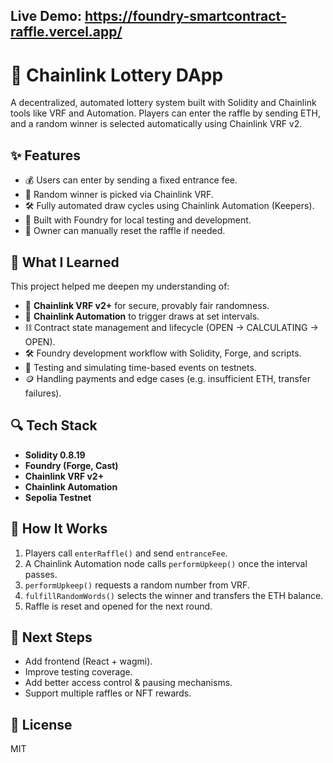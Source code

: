 ## Live Demo: https://foundry-smartcontract-raffle.vercel.app/

# 🎲 Chainlink Lottery DApp

A decentralized, automated lottery system built with Solidity and Chainlink tools like VRF and Automation. Players can enter the raffle by sending ETH, and a random winner is selected automatically using Chainlink VRF v2.

## ✨ Features

- 💰 Users can enter by sending a fixed entrance fee.
- 🎲 Random winner is picked via Chainlink VRF.
- 🛠️ Fully automated draw cycles using Chainlink Automation (Keepers).
- 🧪 Built with Foundry for local testing and development.
- 🔐 Owner can manually reset the raffle if needed.

## 🧠 What I Learned

This project helped me deepen my understanding of:
- 🔗 **Chainlink VRF v2+** for secure, provably fair randomness.
- 🤖 **Chainlink Automation** to trigger draws at set intervals.
- ⛓️ Contract state management and lifecycle (OPEN → CALCULATING → OPEN).
- 🛠️ Foundry development workflow with Solidity, Forge, and scripts.
- 🧪 Testing and simulating time-based events on testnets.
- 🪙 Handling payments and edge cases (e.g. insufficient ETH, transfer failures).

## 🔍 Tech Stack

- **Solidity 0.8.19**
- **Foundry (Forge, Cast)**
- **Chainlink VRF v2+**
- **Chainlink Automation**
- **Sepolia Testnet**

## 🧪 How It Works

1. Players call `enterRaffle()` and send `entranceFee`.
2. A Chainlink Automation node calls `performUpkeep()` once the interval passes.
3. `performUpkeep()` requests a random number from VRF.
4. `fulfillRandomWords()` selects the winner and transfers the ETH balance.
5. Raffle is reset and opened for the next round.

## 🚀 Next Steps

- Add frontend (React + wagmi).
- Improve testing coverage.
- Add better access control & pausing mechanisms.
- Support multiple raffles or NFT rewards.

## 📜 License

MIT
